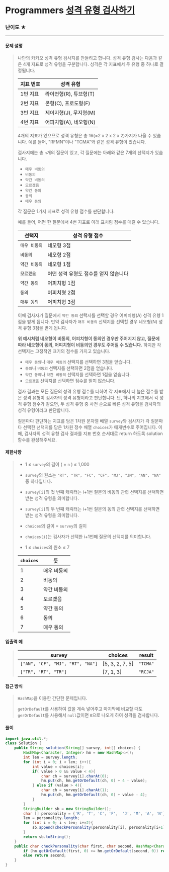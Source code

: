 # Programmers [성격 유형 검사하기](https://school.programmers.co.kr/learn/courses/30/lessons/118666)

### 난이도 ★

---

#### 문제 설명

> 나만의 카카오 성격 유형 검사지를 만들려고 합니다.
> 성격 유형 검사는 다음과 같은 4개 지표로 성격 유형을 구분합니다. 성격은 각 지표에서 두 유형 중 하나로 결정됩니다.
>
> | 지표 번호 | 성격 유형              |
> | --------- | ---------------------- |
> | 1번 지표  | 라이언형(R), 튜브형(T) |
> | 2번 지표  | 콘형(C), 프로도형(F)   |
> | 3번 지표  | 제이지형(J), 무지형(M) |
> | 4번 지표  | 어피치형(A), 네오형(N) |
>
> 4개의 지표가 있으므로 성격 유형은 총 16(=2 x 2 x 2 x 2)가지가 나올 수 있습니다. 예를 들어, "RFMN"이나 "TCMA"와 같은 성격 유형이 있습니다.
>
> 검사지에는 총 `n`개의 질문이 있고, 각 질문에는 아래와 같은 7개의 선택지가 있습니다.
>
> - `매우 비동의`
> - `비동의`
> - `약간 비동의`
> - `모르겠음`
> - `약간 동의`
> - `동의`
> - `매우 동의`
>
> 각 질문은 1가지 지표로 성격 유형 점수를 판단합니다.
>
> 예를 들어, 어떤 한 질문에서 4번 지표로 아래 표처럼 점수를 매길 수 있습니다.
>
> | 선택지        | 성격 유형 점수                        |
> | ------------- | ------------------------------------- |
> | `매우 비동의` | 네오형 3점                            |
> | `비동의`      | 네오형 2점                            |
> | `약간 비동의` | 네오형 1점                            |
> | `모르겠음`    | 어떤 성격 유형도 점수를 얻지 않습니다 |
> | `약간 동의`   | 어피치형 1점                          |
> | `동의`        | 어피치형 2점                          |
> | `매우 동의`   | 어피치형 3점                          |
>
> 이때 검사자가 질문에서 `약간 동의` 선택지를 선택할 경우 어피치형(A) 성격 유형 1점을 받게 됩니다. 만약 검사자가 `매우 비동의` 선택지를 선택할 경우 네오형(N) 성격 유형 3점을 받게 됩니다.
>
> **위 예시처럼 네오형이 비동의, 어피치형이 동의인 경우만 주어지지 않고, 질문에 따라 네오형이 동의, 어피치형이 비동의인 경우도 주어질 수 있습니다.**
> 하지만 각 선택지는 고정적인 크기의 점수를 가지고 있습니다.
>
> - `매우 동의`나 `매우 비동의` 선택지를 선택하면 3점을 얻습니다.
> - `동의`나 `비동의` 선택지를 선택하면 2점을 얻습니다.
> - `약간 동의`나 `약간 비동의` 선택지를 선택하면 1점을 얻습니다.
> - `모르겠음` 선택지를 선택하면 점수를 얻지 않습니다.
>
> 검사 결과는 모든 질문의 성격 유형 점수를 더하여 각 지표에서 더 높은 점수를 받은 성격 유형이 검사자의 성격 유형이라고 판단합니다. 단, 하나의 지표에서 각 성격 유형 점수가 같으면, 두 성격 유형 중 사전 순으로 빠른 성격 유형을 검사자의 성격 유형이라고 판단합니다.
>
> 질문마다 판단하는 지표를 담은 1차원 문자열 배열 `survey`와 검사자가 각 질문마다 선택한 선택지를 담은 1차원 정수 배열 `choices`가 매개변수로 주어집니다. 이때, 검사자의 성격 유형 검사 결과를 지표 번호 순서대로 return 하도록 solution 함수를 완성해주세요.

#### 제한사항

>- 1 ≤ `survey`의 길이 ( = `n` ) ≤ 1,000
>
>  - `survey`의 원소는 `"RT", "TR", "FC", "CF", "MJ", "JM", "AN", "NA"` 중 하나입니다.
>  - `survey[i]`의 첫 번째 캐릭터는 i+1번 질문의 비동의 관련 선택지를 선택하면 받는 성격 유형을 의미합니다.
>  - `survey[i]`의 두 번째 캐릭터는 i+1번 질문의 동의 관련 선택지를 선택하면 받는 성격 유형을 의미합니다.
>
>- `choices`의 길이 = `survey`의 길이
>
>  - `choices[i]`는 검사자가 선택한 i+1번째 질문의 선택지를 의미합니다.
>  - 1 ≤ `choices`의 원소 ≤ 7
>
>  | `choices` | 뜻          |
>  | --------- | ----------- |
>  | 1         | 매우 비동의 |
>  | 2         | 비동의      |
>  | 3         | 약간 비동의 |
>  | 4         | 모르겠음    |
>  | 5         | 약간 동의   |
>  | 6         | 동의        |
>  | 7         | 매우 동의   |

#### 입출력 예

> | survey                           | choices         | result   |
> | -------------------------------- | --------------- | -------- |
> | `["AN", "CF", "MJ", "RT", "NA"]` | [5, 3, 2, 7, 5] | `"TCMA"` |
> | `["TR", "RT", "TR"]`             | [7, 1, 3]       | `"RCJA"` |



#### 접근 방식

> `HashMap`을 이용한 간단한 문제입니다.
>
> `getOrDefault`를 사용하여 값을 계속 넣어주고 마지막에 비교할 때도 `gerOrDefault`를 사용해서 `null`값이면 `0`으로 나오게 하여 성격을 검사합니다.

#### 풀이

```java
import java.util.*;
class Solution {
    public String solution(String[] survey, int[] choices) {
        HashMap<Character, Integer> hm = new HashMap<>();
        int len = survey.length;
        for (int i = 0; i < len; i++){
            int value = choices[i];
            if( value > 0 && value < 4){
                char ch = survey[i].charAt(0);
                hm.put(ch, hm.getOrDefault(ch, 0) + 4 - value);
            } else if (value > 4){
                char ch = survey[i].charAt(1);
                hm.put(ch, hm.getOrDefault(ch, 0) + value - 4);
            }
        }
        StringBuilder sb = new StringBuilder();
        char [] personality = {'R', 'T', 'C', 'F',  'J', 'M', 'A', 'N'};
        len = personality.length;
        for (int i = 0; i < len; i+=2){
            sb.append(checkPersonality(personality[i], personality[i+1], hm));
        }
        return sb.toString();
    }
    public char checkPersonality(char first, char second, HashMap<Character, Integer> hm){
        if (hm.getOrDefault(first, 0) >= hm.getOrDefault(second, 0)) return first;
        else return second;
    }
}
```

